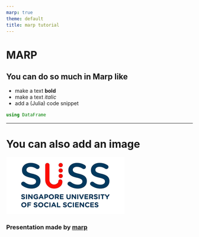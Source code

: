 ```yaml
---
marp: true
theme: default
title: marp tutorial
---
```


# MARP
## You can do so much in Marp like

- make a text **bold**
- make a text _italic_
- add a (Julia) code snippet
```julia
using DataFrame
```
---
# You can also add an image

![logo](./assets/susslogo.png)


### Presentation made by [marp](marp.app)
